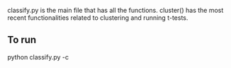 classify.py is the main file that has all the functions. cluster() has the most recent functionalities related to clustering and running t-tests.

To run
------
python classify.py -c
